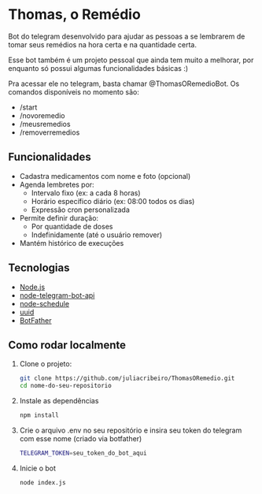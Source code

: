 # Thomas, o Remédio

Bot do telegram desenvolvido para ajudar as pessoas a se lembrarem de tomar seus remédios na hora certa e na quantidade certa.

Esse bot também é um projeto pessoal que ainda tem muito a melhorar, por enquanto só possui algumas funcionalidades básicas :)

Pra acessar ele no telegram, basta chamar @ThomasORemedioBot. Os comandos disponíveis no momento são:
- /start
- /novoremedio
- /meusremedios
- /removerremedios

## Funcionalidades

- Cadastra medicamentos com nome e foto (opcional)
- Agenda lembretes por:
  - Intervalo fixo (ex: a cada 8 horas)
  - Horário específico diário (ex: 08:00 todos os dias)
  - Expressão cron personalizada
- Permite definir duração:
  - Por quantidade de doses
  - Indefinidamente (até o usuário remover)
- Mantém histórico de execuções

## Tecnologias

- [Node.js](https://nodejs.org/)
- [node-telegram-bot-api](https://github.com/yagop/node-telegram-bot-api)
- [node-schedule](https://github.com/node-schedule/node-schedule)
- [uuid](https://github.com/uuidjs/uuid)
- [BotFather](https://telegram.me/BotFather)

## Como rodar localmente

1. Clone o projeto:
   ```bash
   git clone https://github.com/juliacribeiro/ThomasORemedio.git
   cd nome-do-seu-repositorio

2. Instale as dependências
   ```bash
   npm install

3. Crie o arquivo .env no seu repositório e insira seu token do telegram com esse nome (criado via botfather)
    ```bash
    TELEGRAM_TOKEN=seu_token_do_bot_aqui

4. Inicie o bot
    ```bash
    node index.js
